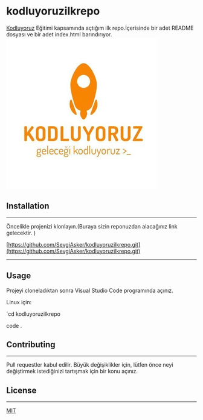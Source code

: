 # kodluyoruzilkrepo

[Kodluyoruz](https://www.kodluyoruz.org/) Eğitimi kapsamında açtığım ilk repo.İçerisinde bir adet README dosyası ve bir adet index.html barındırıyor.
![ilkrepo](https://raw.githubusercontent.com/Kodluyoruz/taskforce/git/git/markdown-nedir-nasil-kullaniriz-/figures/kodluyoruz_logo.jpg)
## Installation
***
Öncelikle projenizi klonlayın.(Buraya sizin reponuzdan alacağınız link gelecektir. ) 

[https://github.com/SevgiAsker/kodluyoruzilkrepo.git](https://github.com/SevgiAsker/kodluyoruzilkrepo.git)
***
## Usage 
Projeyi cloneladıktan sonra Visual Studio Code programında açınız.

Linux için:

´cd kodluyoruzilkrepo

 code .

 ## Contributing
 ***
 Pull requestler kabul edilir. Büyük değişiklikler için, lütfen önce neyi değiştirmek istediğinizi tartışmak için bir konu açınız.
 ## License
 ***
 [MIT](https://choosealicense.com/licenses/mit/)


